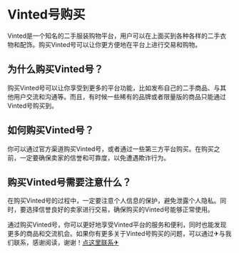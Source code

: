 # Vinted号购买

Vinted是一个知名的二手服装购物平台，用户可以在上面买到各种各样的二手衣物和配饰。购买Vinted号可以让你更方便地在平台上进行交易和购物。

## 为什么购买Vinted号？

购买Vinted号可以让你享受到更多的平台功能，比如发布自己的二手商品、与其他用户交流和沟通等。而且，有时候一些稀有的品牌或者限量版的商品只能通过Vinted号购买到。

## 如何购买Vinted号？

你可以通过官方渠道购买Vinted号，或者通过一些第三方平台购买。在购买之前，一定要确保卖家的信誉和可靠度，以免遭遇欺诈行为。

## 购买Vinted号需要注意什么？

在购买Vinted号的过程中，一定要注意个人信息的保护，避免泄露个人隐私。同时，要选择信誉良好的卖家进行交易，确保购买的Vinted号能够正常使用。

通过购买Vinted号，你可以更好地享受Vinted平台的服务和便利，同时也能发现更多的商品和交流机会。如果你有更多关于Vinted号购买的问题，可以通过✈与我们联系，感谢阅读，谢谢！[点这里联系✈](https://add.k02.cc)
